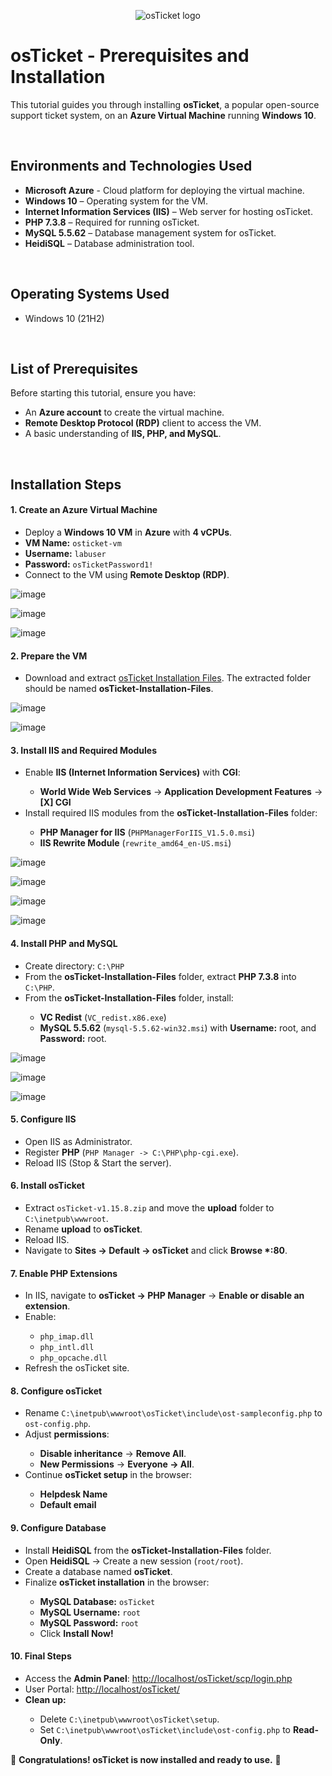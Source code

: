 <p align="center">
<img src="https://i.imgur.com/Clzj7Xs.png" alt="osTicket logo"/>
</p>

<h1>osTicket - Prerequisites and Installation</h1>
<p>This tutorial guides you through installing <strong>osTicket</strong>, a popular open-source support ticket system, on an <strong>Azure Virtual Machine</strong> running <strong>Windows 10</strong>.</p>
<br />

<h2>Environments and Technologies Used</h2>

- <strong>Microsoft Azure</strong> - Cloud platform for deploying the virtual machine.
- <strong>Windows 10</strong> – Operating system for the VM.
- <strong>Internet Information Services (IIS)</strong> – Web server for hosting osTicket.
- <strong>PHP 7.3.8</strong> – Required for running osTicket.
- <strong>MySQL 5.5.62</strong> – Database management system for osTicket.
- <strong>HeidiSQL</strong> – Database administration tool.
<br />

<h2>Operating Systems Used </h2>

- Windows 10</b> (21H2)
<br />

<h2>List of Prerequisites</h2>

<p>Before starting this tutorial, ensure you have:</p>

- An <strong>Azure account</strong> to create the virtual machine.
- <strong>Remote Desktop Protocol (RDP)</strong> client to access the VM.
- A basic understanding of <strong>IIS, PHP, and MySQL</strong>.
<br />

<h2>Installation Steps</h2>

<h4>1. Create an Azure Virtual Machine</h4>
<ul>
    <li>Deploy a <strong>Windows 10 VM</strong> in <strong>Azure</strong> with <strong>4 vCPUs</strong>.</li>
    <li><strong>VM Name:</strong> <code>osticket-vm</code></li>
    <li><strong>Username:</strong> <code>labuser</code></li>
    <li><strong>Password:</strong> <code>osTicketPassword1!</code></li>
    <li>Connect to the VM using <strong>Remote Desktop (RDP)</strong>.</li>
</ul>

![image](https://github.com/user-attachments/assets/72eaf117-9712-4071-86da-f21f50667b07)
<br />

![image](https://github.com/user-attachments/assets/8cd57077-e6c9-41a2-9dc1-30a9a08c0a25)
<br/>

![image](https://github.com/user-attachments/assets/5783ec64-9fcc-4748-b136-5669d7dbaca6)
<br />

<h4>2. Prepare the VM</h4>
<ul>
    <li>Download and extract <a href="https://drive.google.com/uc?export=download&id=1b3RBkXTLNGXbibeMuAynkfzdBC1NnqaD" target="_blank">osTicket Installation Files</a>. The extracted folder should be named <strong>osTicket-Installation-Files</strong>.</li>
</ul>

![image](https://github.com/user-attachments/assets/eb484fdf-b680-401b-a4ad-ce1eb6a31217)
<br />

![image](https://github.com/user-attachments/assets/9f5c39c2-4edf-4871-a5c6-773c75fc80f2)
<br />

<h4>3. Install IIS and Required Modules</h4>
<ul>
    <li>Enable <strong>IIS (Internet Information Services)</strong> with <strong>CGI</strong>:</li>
    <ul>
        <li><strong>World Wide Web Services</strong> → <strong>Application Development Features</strong> → <strong>[X] CGI</strong></li>
    </ul> 
    <li>Install required IIS modules from the <strong>osTicket-Installation-Files</strong> folder:</li>
    <ul>
        <li><strong>PHP Manager for IIS</strong> (<code>PHPManagerForIIS_V1.5.0.msi</code>)</li>
        <li><strong>IIS Rewrite Module</strong> (<code>rewrite_amd64_en-US.msi</code>)</li>
    </ul>
</ul>

![image](https://github.com/user-attachments/assets/2fb02bee-518e-46c7-897d-3dcb03a5e88f)
<br />

![image](https://github.com/user-attachments/assets/a2275804-82aa-4a15-8f75-6bccb05c7297)
<br />

![image](https://github.com/user-attachments/assets/c8601844-cc58-4549-944f-56abc70500f0)
<br />

![image](https://github.com/user-attachments/assets/30d466b2-0849-478c-b75d-12fc0ac46909)
<br />

<h4>4. Install PHP and MySQL</h4>
<ul>
    <li>Create directory: <code>C:\PHP</code></li>
    <li>From the <strong>osTicket-Installation-Files</strong> folder, extract <strong>PHP 7.3.8</strong> into <code>C:\PHP</code>.</li>
    <li>From the <strong>osTicket-Installation-Files</strong> folder, install:</li>
    <ul>
        <li><strong>VC Redist</strong> (<code>VC_redist.x86.exe</code>)</li>
        <li><strong>MySQL 5.5.62</strong> (<code>mysql-5.5.62-win32.msi</code>) with <strong>Username:</strong> root, and <strong>Password:</strong> root.</li>
    </ul>
</ul>

![image](https://github.com/user-attachments/assets/b0e6bdeb-5ff5-4485-bd66-5ca1bd31e547)
<br />

![image](https://github.com/user-attachments/assets/2a5130f2-0cad-4ec8-909a-025a407a9a53)
<br />

![image](https://github.com/user-attachments/assets/230f5ba2-aacd-4ae5-aba9-a5aeb8284683)
<br />

<h4>5. Configure IIS</h4>
<ul>
    <li>Open IIS as Administrator.</li>
    <li>Register <strong>PHP</strong> (<code>PHP Manager -> C:\PHP\php-cgi.exe</code>).</li>
    <li>Reload IIS (Stop & Start the server).</li>
</ul>

<h4>6. Install osTicket</h4>
<ul>
    <li>Extract <code>osTicket-v1.15.8.zip</code> and move the <strong>upload</strong> folder to <code>C:\inetpub\wwwroot</code>.</li>
    <li>Rename <strong>upload</strong> to <strong>osTicket</strong>.</li>
    <li>Reload IIS.</li>
    <li>Navigate to <strong>Sites → Default → osTicket</strong> and click <strong>Browse *:80</strong>.</li>
</ul>

<h4>7. Enable PHP Extensions</h4>
<ul>
    <li>In IIS, navigate to <strong>osTicket → PHP Manager</strong> → <strong>Enable or disable an extension</strong>.</li>
    <li>Enable:</li>
    <ul>
        <li><code>php_imap.dll</code></li>
        <li><code>php_intl.dll</code></li>
        <li><code>php_opcache.dll</code></li>
    </ul>
    <li>Refresh the osTicket site.</li>
</ul>

<h4>8. Configure osTicket</h4>
<ul>
    <li>Rename <code>C:\inetpub\wwwroot\osTicket\include\ost-sampleconfig.php</code> to <code>ost-config.php</code>.</li>
    <li>Adjust <strong>permissions</strong>:</li>
    <ul>
        <li><strong>Disable inheritance</strong> → <strong>Remove All</strong>.</li>
        <li><strong>New Permissions</strong> → <strong>Everyone → All</strong>.</li>
    </ul>
    <li>Continue <strong>osTicket setup</strong> in the browser:</li>
    <ul>
        <li><strong>Helpdesk Name</strong></li>
        <li><strong>Default email</strong></li>
    </ul>
</ul>

<h4>9. Configure Database</h4>
<ul>
    <li>Install <strong>HeidiSQL</strong> from the <strong>osTicket-Installation-Files</strong> folder.</li>
    <li>Open <strong>HeidiSQL</strong> → Create a new session (<code>root/root</code>).</li>
    <li>Create a database named <strong>osTicket</strong>.</li>
    <li>Finalize <strong>osTicket installation</strong> in the browser:</li>
    <ul>
        <li><strong>MySQL Database:</strong> <code>osTicket</code></li>
        <li><strong>MySQL Username:</strong> <code>root</code></li>
        <li><strong>MySQL Password:</strong> <code>root</code></li>
        <li>Click <strong>Install Now!</strong></li>
    </ul>
</ul>

<h4>10. Final Steps</h4>
<ul>
    <li>Access the <strong>Admin Panel</strong>: <a href="http://localhost/osTicket/scp/login.php">http://localhost/osTicket/scp/login.php</a></li>
    <li>User Portal: <a href="http://localhost/osTicket/">http://localhost/osTicket/</a></li>
    <li><strong>Clean up:</strong></li>
    <ul>
        <li>Delete <code>C:\inetpub\wwwroot\osTicket\setup</code>.</li>
        <li>Set <code>C:\inetpub\wwwroot\osTicket\include\ost-config.php</code> to <strong>Read-Only</strong>.</li>
    </ul>
</ul>

<p>🎉 <strong>Congratulations! osTicket is now installed and ready to use.</strong> 🎉</p>
